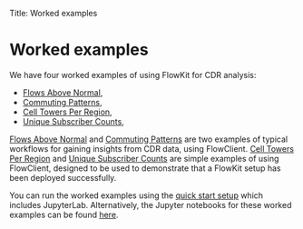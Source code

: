 Title: Worked examples

# Worked examples

We have four worked examples of using FlowKit for CDR analysis:

- [Flows Above Normal](flows-above-normal.ipynb),
- [Commuting Patterns](commuting-patterns.ipynb),
- [Cell Towers Per Region](cell-towers-per-region.ipynb),
- [Unique Subscriber Counts](unique-subscriber-counts.ipynb),

[Flows Above Normal](flows-above-normal.ipynb) and [Commuting Patterns](commuting-patterns.ipynb) are two examples of typical workflows for gaining insights from CDR data, using FlowClient. [Cell Towers Per Region](cell-towers-per-region.ipynb) and [Unique Subscriber Counts](unique-subscriber-counts.ipynb) are simple examples of using FlowClient, designed to be used to demonstrate that a FlowKit setup has been deployed successfully.

You can run the worked examples using the [quick start setup](../../install.md#quickinstall) which includes JupyterLab. Alternatively, the Jupyter notebooks for these worked examples can be found [here](https://github.com/Flowminder/FlowKit/tree/master/docs/source/analyst/worked_examples/).
